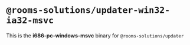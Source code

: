 # `@rooms-solutions/updater-win32-ia32-msvc`

This is the **i686-pc-windows-msvc** binary for `@rooms-solutions/updater`
